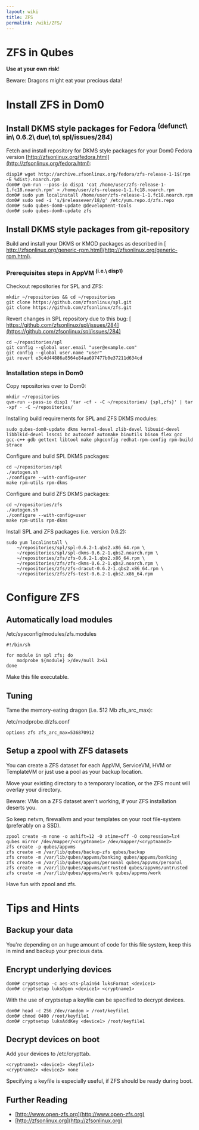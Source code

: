 ```yaml
---
layout: wiki
title: ZFS
permalink: /wiki/ZFS/
---
```


ZFS in Qubes
============

**Use at your own risk**!

Beware: Dragons might eat your precious data!

Install ZFS in Dom0
===================

Install DKMS style packages for Fedora <sup>(defunct\\ in\\ 0.6.2\\ due\\ to\\ spl/issues/284)</sup>
----------------------------------------------------------------------------------------------------

Fetch and install repository for DKMS style packages for your Dom0 Fedora version [​http://zfsonlinux.org/fedora.html](http://zfsonlinux.org/fedora.html):

``` {.wiki}
disp1# wget http://archive.zfsonlinux.org/fedora/zfs-release-1-1$(rpm -E %dist).noarch.rpm
dom0# qvm-run --pass-io disp1 'cat /home/user/zfs-release-1-1.fc18.noarch.rpm' > /home/user/zfs-release-1-1.fc18.noarch.rpm
dom0# sudo yum localinstall /home/user/zfs-release-1-1.fc18.noarch.rpm
dom0# sudo sed -i 's/$releasever/18/g' /etc/yum.repo.d/zfs.repo
dom0# sudo qubes-dom0-update @development-tools
dom0# sudo qubes-dom0-update zfs
```

Install DKMS style packages from git-repository
-----------------------------------------------

Build and install your DKMS or KMOD packages as described in [​http://zfsonlinux.org/generic-rpm.html](http://zfsonlinux.org/generic-rpm.html).

### Prerequisites steps in AppVM <sup>(i.e.\\ disp1)</sup>

Checkout repositories for SPL and ZFS:

``` {.wiki}
mkdir ~/repositories && cd ~/repositories
git clone https://github.com/zfsonlinux/spl.git
git clone https://github.com/zfsonlinux/zfs.git
```

Revert changes in SPL repository due to this bug: [​https://github.com/zfsonlinux/spl/issues/284](https://github.com/zfsonlinux/spl/issues/284)

``` {.wiki}
cd ~/repositories/spl
git config --global user.email "user@example.com"
git config --global user.name "user"
git revert e3c4d44886a8564e84aa697477b0e37211d634cd
```

### Installation steps in Dom0

Copy repositories over to Dom0:

``` {.wiki}
mkdir ~/repositories
qvm-run --pass-io disp1 'tar -cf - -C ~/repositories/ {spl,zfs}' | tar -xpf - -C ~/repositories/
```

Installing build requirements for SPL and ZFS DKMS modules:

``` {.wiki}
sudo qubes-dom0-update dkms kernel-devel zlib-devel libuuid-devel libblkid-devel lsscsi bc autoconf automake binutils bison flex gcc gcc-c++ gdb gettext libtool make pkgconfig redhat-rpm-config rpm-build strace 
```

Configure and build SPL DKMS packages:

``` {.wiki}
cd ~/repositories/spl
./autogen.sh
./configure --with-config=user
make rpm-utils rpm-dkms
```

Configure and build ZFS DKMS packages:

``` {.wiki}
cd ~/repositories/zfs
./autogen.sh
./configure --with-config=user
make rpm-utils rpm-dkms
```

Install SPL and ZFS packages (i.e. version 0.6.2):

``` {.wiki}
sudo yum localinstall \
    ~/repositories/spl/spl-0.6.2-1.qbs2.x86_64.rpm \
    ~/repositories/spl/spl-dkms-0.6.2-1.qbs2.noarch.rpm \
    ~/repositories/zfs/zfs-0.6.2-1.qbs2.x86_64.rpm \
    ~/repositories/zfs/zfs-dkms-0.6.2-1.qbs2.noarch.rpm \
    ~/repositories/zfs/zfs-dracut-0.6.2-1.qbs2.x86_64.rpm \
    ~/repositories/zfs/zfs-test-0.6.2-1.qbs2.x86_64.rpm
```

Configure ZFS
=============

Automatically load modules
--------------------------

/etc/sysconfig/modules/zfs.modules

``` {.wiki}
#!/bin/sh

for module in spl zfs; do
    modprobe ${module} >/dev/null 2>&1
done
```

Make this file executable.

Tuning
------

Tame the memory-eating dragon (i.e. 512 Mb zfs\_arc\_max):

/etc/modprobe.d/zfs.conf

``` {.wiki}
options zfs zfs_arc_max=536870912
```

Setup a zpool with ZFS datasets
-------------------------------

You can create a ZFS dataset for each AppVM, ServiceVM, HVM or TemplateVM or just use a pool as your backup location.

Move your existing directory to a temporary location, or the ZFS mount will overlay your directory.

Beware: VMs on a ZFS dataset aren't working, if your ZFS installation deserts you.

So keep netvm, firewallvm and your templates on your root file-system (preferably on a SSD).

``` {.wiki}
zpool create -m none -o ashift=12 -O atime=off -O compression=lz4 qubes mirror /dev/mapper/<cryptname1> /dev/mapper/<cryptname2>
zfs create -p qubes/appvms
zfs create -m /var/lib/qubes/backup-zfs qubes/backup
zfs create -m /var/lib/qubes/appvms/banking qubes/appvms/banking
zfs create -m /var/lib/qubes/appvms/personal qubes/appvms/personal
zfs create -m /var/lib/qubes/appvms/untrusted qubes/appvms/untrusted
zfs create -m /var/lib/qubes/appvms/work qubes/appvms/work
```

Have fun with zpool and zfs.

Tips and Hints
==============

Backup your data
----------------

You're depending on an huge amount of code for this file system, keep this in mind and backup your precious data.

Encrypt underlying devices
--------------------------

``` {.wiki}
dom0# cryptsetup -c aes-xts-plain64 luksFormat <device1>
dom0# cryptsetup luksOpen <device1> <cryptname1>
```

With the use of cryptsetup a keyfile can be specified to decrypt devices.

``` {.wiki}
dom0# head -c 256 /dev/random > /root/keyfile1
dom0# chmod 0400 /root/keyfile1
dom0# cryptsetup luksAddKey <device1> /root/keyfile1
```

Decrypt devices on boot
-----------------------

Add your devices to /etc/crypttab.

``` {.wiki}
<cryptname1> <device1> <keyfile1>
<cryptname2> <device2> none
```

Specifying a keyfile is especially useful, if ZFS should be ready during boot.

Further Reading
---------------

-   [​http://www.open-zfs.org](http://www.open-zfs.org)
-   [​http://zfsonlinux.org](http://zfsonlinux.org)

